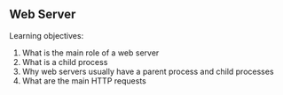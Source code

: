 Web Server
-----------
Learning objectives:
1. What is the main role of a web server
2. What is a child process
3. Why web servers usually have a parent process and child processes
4. What are the main HTTP requests
